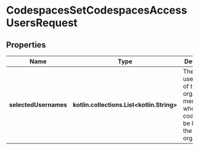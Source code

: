 
# CodespacesSetCodespacesAccessUsersRequest

## Properties
Name | Type | Description | Notes
------------ | ------------- | ------------- | -------------
**selectedUsernames** | **kotlin.collections.List&lt;kotlin.String&gt;** | The usernames of the organization members whose codespaces be billed to the organization. | 



